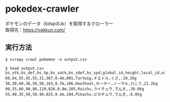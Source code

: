 # pokedex-crawler

ポケモンのデータ（bdspのみ）を取得するクローラー<br>
取得先：https://yakkun.com/

## 実行方法
```
$ scrapy crawl pokemon -o output.csv
```
```
$ head output.csv
bs_atk,bs_def,bs_hp,bs_satk,bs_sdef,bs_spd,global_id,height,local_id,name_en,name_ja,type1,type2,weight
68,64,55,45,55,31,387,0.4m,001,Turtwig,ナエトル,くさ,,10.2kg
30,30,60,36,56,50,163,0.7m,106,Hoothoot,ホーホー,ノーマル,ひこう,21.2kg
90,55,60,90,80,110,026,0.8m,105,Raichu,ライチュウ,でんき,,30.0kg
55,40,35,50,50,90,025,0.4m,104,Pikachu,ピカチュウ,でんき,,6.0kg
```
